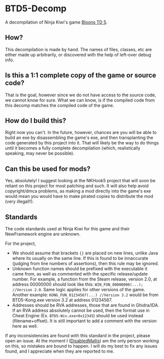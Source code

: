 # BTD5-Decomp
A decompilation of Ninja Kiwi's game [Bloons TD 5](https://store.steampowered.com/app/306020/Bloons_TD_5/).

## How?
This decompilation is made by hand. The names of files, classes, etc are either made up arbitrarily, or discovered with the help of left-over debug info.

## Is this a 1:1 complete copy of the game or source code?
That is the goal, however since we do not have access to the source code, we cannot know for sure. What we can know, is if the compiled code from this decomp matches the compiled code of the game.

## How do I build this?
Right now you can't. In the future, however, chances are you will be able to build an exe by disassembling the game's exe, and then transplanting the code generated by this project into it. That will likely be the way to do things until it becomes a fully complete decompilation (which, realistically speaking, may never be possible).

## Can this be used for mods?
Yes, absolutely! I suggest looking at the NKHook5 project that will soon be reliant on this project for most patching and such. It will also help avoid copyright/dmca problems, as making a mod directly into the game's exe would mean you would have to make pirated copies to distribute the mod (very illegal!!).

## Standards
The code standards used at Ninja Kiwi for this game and their NewFramework engine are unknown.

For the project,
- We should assume that brackets `{}` are placed on new lines, unlike Java where its usually on the same line. If this is found to be innaccurate (judging from line numbers of assertions), then this rule may be ignored.
- Unknown function names should be prefixed with the executable it came from, as well as commented with the specific release/update number. For example, a function from the Steam release, version 2.0, at address 00000000 should look like this: `WIN_FUN_00000000(...); //Version 2.0`. Same logic applies for other versions of the game. Another example: `KONG_FUN_01234567(...) //Version 3.2` would be from BTD5-Kong.exe version 3.2 at address 01234567.
- Addresses should be RVA addresses, those that are found in Ghidra/IDA. If an RVA address absolutely cannot be used, then the format use in Cheat Engine (Ex. `BTD5-Win.exe+0x12345`) should be used instead (filename+offset). It is still important to add a comment with the version here as well.

If any inconsistencies are found with this standard in the project, please open an issue. At the moment I ([DisabledMallis](https://github.com/DisabledMallis)) am the only person working on this, so mistakes are bound to happen. I will do my best to fix any issues found, and I appreciate when they are reported to me.